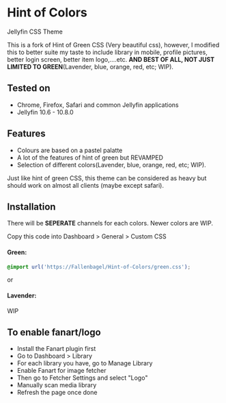# Hint of Colors
Jellyfin CSS Theme

This is a fork of Hint of Green CSS (Very beautiful css), however, I modified this to better suite my taste to include library in mobile, profile pictures, better login screen, better item logo,....etc. **AND BEST OF ALL, NOT JUST LIMITED TO GREEN**(Lavender, blue, orange, red, etc; WIP).

## Tested on
- Chrome, Firefox, Safari and common Jellyfin applications
- Jellyfin 10.6 - 10.8.0

## Features
- Colours are based on a pastel palatte
- A lot of the features of hint of green but REVAMPED
- Selection of different colors(Lavender, blue, orange, red, etc; WIP).

Just like hint of green CSS, this theme can be considered as heavy but should work on almost all clients (maybe except safari).

## Installation
There will be **SEPERATE** channels for each colors. Newer colors are WIP.

Copy this code into Dashboard > General > Custom CSS
#### Green:
```css
@import url('https://Fallenbagel/Hint-of-Colors/green.css');
```
or
#### Lavender:
WIP

## To enable fanart/logo
- Install the Fanart plugin first
- Go to Dashboard > Library
- For each library you have, go to Manage Library
- Enable Fanart for image fetcher
- Then go to Fetcher Settings and select "Logo"
- Manually scan media library
- Refresh the page once done
